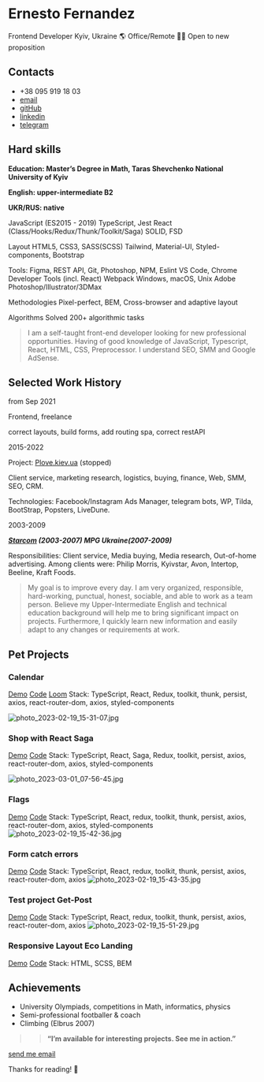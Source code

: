 # Ernesto Fernandez

Frontend Developer
Kyiv, Ukraine 🌎 Office/Remote 👨‍💻 Open to new proposition

## Contacts

   - +38 095 919 18 03
   - [email](mailto:ernesto.fernandez.job@gmail.com)
   - [gitHub](https://github.com/ErnestoFernandezUA)
   - [linkedin](https://www.linkedin.com/in/ernesto-fernandez-15699714a/)
   - [telegram](https://t.me/ernestofernandez)

## Hard skills

**Education: Master’s Degree in Math, Taras Shevchenko National University of Kyiv**

**English: upper-intermediate B2**

**UKR/RUS: native**

JavaScript (ES2015 - 2019) 
TypeScript, Jest
React (Class/Hooks/Redux/Thunk/Toolkit/Saga)
SOLID, FSD

Layout 
HTML5, CSS3, SASS(SCSS)
Tailwind, Material-UI, Styled-components, Bootstrap

Tools: 
Figma, REST API, Git, Photoshop, NPM, Eslint 
VS Code, Chrome Developer Tools (incl. React)
Webpack
Windows, macOS, Unix
Adobe Photoshop/Illustrator/3DMax

Methodologies
Pixel-perfect, BEM,
Cross-browser and adaptive layout

Algorithms
Solved 200+ algorithmic tasks

> I am a self-taught front-end developer looking for new professional opportunities. 
> Having of good knowledge of JavaScript, Typescript, React, HTML, CSS, Preprocessor. 
> I understand SEO, SMM and Google AdSense.


## Selected Work History

from Sep 2021

Frontend, freelance

correct layouts, build forms, add routing spa, correct restAPI

2015-2022

Project: [Plove.kiev.ua](http://plove.kiev.ua/) (stopped)

Client service, marketing research, logistics, buying, finance, Web, SMM, SEO,
CRM.

Technologies: Facebook/Instagram Ads Manager, telegram bots, WP, Tilda, BootStrap,
Popsters, LiveDune.

2003-2009

***[Starcom](https://publicisgroupe.com.ua/ua/brand/starcom/)  (2003-2007)  MPG Ukraine(2007-2009)***

Responsibilities: Client service, Media buying, Media research, Out-of-home advertising.
Among clients were: Philip Morris, Kyivstar, Avon, Intertop, Beeline, Kraft Foods.


> My goal is to improve every day. I am very organized, responsible, hard-working, punctual,
> honest, sociable, and able to work as a team person. Believe my Upper-Intermediate English
> and technical education background will help me to bring significant impact on projects.
> Furthermore, I quickly learn new information and easily adapt to any changes or
> requirements at work.


## Pet Projects

### Calendar

[Demo](https://ernestofernandezua.github.io/react_calendar/)
[Code](https://github.com/ErnestoFernandezUA/react_calendar)
[Loom](https://www.loom.com/share/a541611e36c04e469fd4b07c64c8a603)
Stack: TypeScript, React, Redux, toolkit, thunk, persist, axios, react-router-dom, axios, styled-components

![photo_2023-02-19_15-31-07.jpg](https://s3-us-west-2.amazonaws.com/secure.notion-static.com/1eece9f6-2f0c-4a96-bc34-999c3419b0bd/photo_2023-02-19_15-31-07.jpg)

### Shop with React Saga
[Demo](https://ernestofernandezua.github.io/REACT_KITGLOBAL_TESTING_TASK/)
[Code](https://github.com/ErnestoFernandezUA/REACT_KITGLOBAL_TESTING_TASK)
Stack: TypeScript, React, Saga, Redux, toolkit, persist, axios, react-router-dom, axios, styled-components

![photo_2023-03-01_07-56-45.jpg](https://s3-us-west-2.amazonaws.com/secure.notion-static.com/5c26f170-7ca7-4cc8-ae45-99cfe391a2e9/photo_2023-03-01_07-56-45.jpg)

### Flags

[Demo](https://ernestofernandezua.github.io/spa_react_styled-components/)
[Code](https://github.com/ErnestoFernandezUA/spa_react_styled-components)
Stack: TypeScript, React, redux, toolkit, thunk, persist, axios, react-router-dom, axios, styled-components
![photo_2023-02-19_15-42-36.jpg](https://s3-us-west-2.amazonaws.com/secure.notion-static.com/8fec0216-fc4f-4a38-958a-8652114dbbd7/photo_2023-02-19_15-42-36.jpg)

### Form catch errors

[Demo](https://ernestofernandezua.github.io/react__test-scelty/)
[Code](https://github.com/ErnestoFernandezUA/react__test-scelty)
Stack: TypeScript, React, redux, toolkit, thunk, persist, axios, react-router-dom, axios
![photo_2023-02-19_15-43-35.jpg](https://s3-us-west-2.amazonaws.com/secure.notion-static.com/af15ec86-3240-4cb6-9ea9-ed67ff1a6f64/photo_2023-02-19_15-43-35.jpg)

### Test project Get-Post

[Demo](https://ernestofernandezua.github.io/react_test-project-post-get-token/)
[Code](https://github.com/ErnestoFernandezUA/react_test-project-post-get-token)
Stack: TypeScript, React, redux, toolkit, thunk, persist, axios, react-router-dom, axios
![photo_2023-02-19_15-51-29.jpg](https://s3-us-west-2.amazonaws.com/secure.notion-static.com/fd303d17-9848-4d25-a265-63431355a772/photo_2023-02-19_15-51-29.jpg)

### Responsive Layout Eco Landing
[Demo](https://ernestofernandezua.github.io/eco-landing/)
[Code](https://github.com/ErnestoFernandezUA/eco-landing)
Stack: HTML, SCSS, BEM

##  Achievements
- University Olympiads, competitions in Math, informatics, physics
- Semi-professional footballer & coach
- Climbing (Elbrus 2007)


>>**“I’m available for interesting projects. See me in action.”**


[send me email](mailto:ernesto.fernandez.job@gmail.com) 

Thanks for reading! 👋